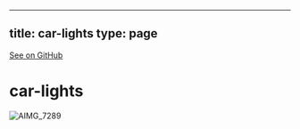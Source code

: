 
---
title: car-lights
type: page
---

[See on GitHub](https://github.com/jakeroggenbuck/car-lights/)

# car-lights

![AIMG_7289](https://user-images.githubusercontent.com/35516367/136874853-d9684aeb-8a2e-4b71-a09b-a6fd82640c71.jpg)
